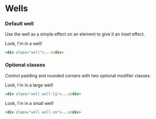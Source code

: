 <h1 id="wells" class="page-header">Wells</h1>

<h3>Default well</h3>

<p>Use the well as a simple effect on an element to give it an inset effect.</p>

<div class="bs-example">
  <div class="well">
    Look, I'm in a well!
  </div>
</div>

```html
<div class="well">...</div>
```

<h3>Optional classes</h3>

<p>Control padding and rounded corners with two optional modifier classes.</p>

<div class="bs-example">
  <div class="well well-lg">
    Look, I'm in a large well!
  </div>
</div>

```html
<div class="well well-lg">...</div>
```

<div class="bs-example">
  <div class="well well-sm">
    Look, I'm in a small well!
  </div>
</div>

```html
<div class="well well-sm">...</div>
```
